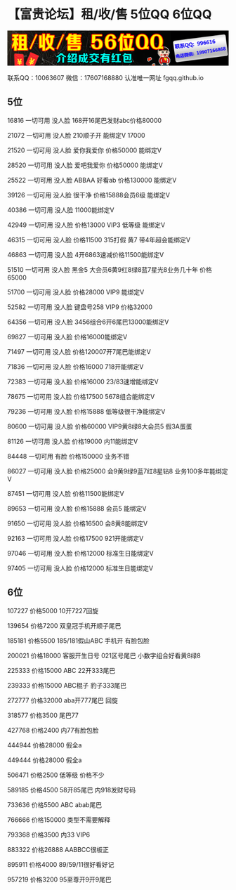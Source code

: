 # 【富贵论坛】租/收/售 5位QQ 6位QQ
![avatar](_media/996616.gif)

联系QQ：10063607  微信：17607168880
认准唯一网址 fgqq.github.io

## 5位
16816      一切可用     没人脸     168开16尾巴发财abc价格80000

21072      一切可用     没人脸     210顺子开 能绑定V 17000

21520      一切可用     没人脸     爱你我爱你 价格50000 能绑定V

28520      一切可用     没人脸     爱吧我爱你 价格50000 能绑定V

25522      一切可用     没人脸     ABBAA 好看ab 价格130000 能绑定V

39126      一切可用     没人脸     很干净 价格15888会员6级 能绑定V

40386      一切可用     没人脸     11000能绑定V

42949      一切可用     没人脸     价格13000 VIP3 低等级 能绑定V

46315      一切可用     没人脸     价格11500 315打假 黄7 带4年超会能绑定V

46863      一切可用     没人脸     4开6863速减价格11500能绑定V

51510      一切可用     没人脸     黑金5 大会员6黄9红8绿8蓝7星光8业务几十年 价格65000

51700      一切可用     没人脸     价格28000 VIP9 能绑定V

52582      一切可用     没人脸     键盘号258 VIP9 价格32000

64356      一切可用     没人脸     3456组合6开6尾巴13000能绑定V

69827      一切可用     没人脸     价格16000能绑定V

71497      一切可用     没人脸     价格120007开7尾巴能绑定V

71836      一切可用     没人脸     价格16000 718开能绑定V

72383      一切可用     没人脸     价格16000 23/83速增能绑定V

78675      一切可用     没人脸     价格17500 5678组合能绑定V

79236      一切可用     没人脸     价格15888 低等级很干净能绑定V

80600      一切可用     没人脸     价格60000 VIP9黄8绿8大会员5 假3A蛋蛋

81126      一切可用     没人脸     价格19000 内11能绑定V

84448      一切可用     有脸        价格150000 业务不错

86027      一切可用     没人脸     价格25000 会9黄9绿9蓝7红8星钻8 业务100多年能绑定V

87451      一切可用     没人脸     价格11500能绑定V

89653      一切可用     没人脸     价格15888 会员5 能绑定V

91650      一切可用     没人脸     价格16500 会8黄8能绑定V

92163      一切可用     没人脸     价格17500 921开能绑定V

97046     一切可用      没人脸     价格12000 标准生日能绑定V

97405     一切可用      没人脸     价格12000 标准生日能绑定V
## 6位
107227     价格5000          10开7227回旋

139654     价格7200          双皇冠手机开顺子尾巴

185181     价格5500          185/181假山ABC 手机开 有脸包脸

200021     价格18000        客服开生日号 021区号尾巴 小数字组合好看黄8绿8

225333     价格15000        ABC 22开333尾巴

239333     价格15000        ABC棍子 豹子333尾巴

272777     价格32000        aba开777尾巴 回旋

318577     价格3500          尾巴77

427768     价格2400          内77有脸包脸

444944     价格28000        假全a

449444     价格28000        假全a

506471     价格2500          低等级 价格不少

589185     价格4500          58开85尾巴 内918发财号码

733636     价格5500          ABC  abab尾巴

766666     价格150000      类型不需要解释

793368     价格3500          内33 VIP6

883322     价格26888        AABBCC很板正

895911     价格4000          89/59/11很好看好记

957219     价格3200          95至尊开9开9尾巴